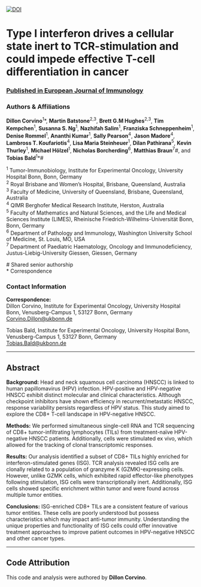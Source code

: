 [![DOI](https://zenodo.org/badge/283806046.svg)](https://doi.org/10.5281/zenodo.14865716)

# Type I interferon drives a cellular state inert to TCR-stimulation and could impede effective T-cell differentiation in cancer

### [Published in European Journal of Immunology](https://doi.org/10.1002/eji.202451371)

### Authors & Affiliations

**Dillon Corvino**<sup>1</sup>\*, **Martin Batstone**<sup>2,3</sup>, **Brett G.M Hughes**<sup>2,3</sup>, **Tim Kempchen**<sup>1</sup>, **Susanna S. Ng**<sup>1</sup>, **Nazhifah Salim**<sup>1</sup>, **Franziska Schneppenheim**<sup>1</sup>, **Denise Rommel**<sup>1</sup>, **Ananthi Kumar**<sup>1</sup>, **Sally Pearson**<sup>4</sup>, **Jason Madore**<sup>4</sup>, **Lambross T. Koufariotis**<sup>4</sup>, **Lisa Maria Steinheuer**<sup>1</sup>, **Dilan Pathirana**<sup>5</sup>, **Kevin Thurley**<sup>1</sup>, **Michael Hölzel**<sup>1</sup>, **Nicholas Borcherding**<sup>6</sup>, **Matthias Braun**<sup>7</sup>\#, and **Tobias Bald**<sup>1</sup>\*#

<sup>1</sup> Tumor-Immunobiology, Institute for Experimental Oncology, University Hospital Bonn, Bonn, Germany  
<sup>2</sup> Royal Brisbane and Women’s Hospital, Brisbane, Queensland, Australia  
<sup>3</sup> Faculty of Medicine, University of Queensland, Brisbane, Queensland, Australia  
<sup>4</sup> QIMR Berghofer Medical Research Institute, Herston, Australia  
<sup>5</sup> Faculty of Mathematics and Natural Sciences, and the Life and Medical Sciences Institute (LIMES), Rheinische Friedrich-Wilhelms-Universität Bonn, Bonn, Germany  
<sup>6</sup> Department of Pathology and Immunology, Washington University School of Medicine, St. Louis, MO, USA  
<sup>7</sup> Department of Paediatric Haematology, Oncology and Immunodeficiency, Justus-Liebig-University Giessen, Giessen, Germany  

\# Shared senior authorship  
\* Correspondence

### Contact Information

**Correspondence:**  
Dillon Corvino, Institute for Experimental Oncology, University Hospital Bonn, Venusberg-Campus 1, 53127 Bonn, Germany  
[Corvino.Dillon@ukbonn.de](mailto:Corvino.Dillon@ukbonn.de)  

Tobias Bald, Institute for Experimental Oncology, University Hospital Bonn, Venusberg-Campus 1, 53127 Bonn, Germany  
[Tobias.Bald@ukbonn.de](mailto:Tobias.Bald@ukbonn.de)  

---

## Abstract

**Background:** Head and neck squamous cell carcinoma (HNSCC) is linked to human papillomavirus (HPV) infection. HPV-positive and HPV-negative HNSCC exhibit distinct molecular and clinical characteristics. Although checkpoint inhibitors have shown efficiency in recurrent/metastatic HNSCC, response variability persists regardless of HPV status. This study aimed to explore the CD8+ T-cell landscape in HPV-negative HNSCC.  

**Methods:** We performed simultaneous single-cell RNA and TCR sequencing of CD8+ tumor-infiltrating lymphocytes (TILs) from treatment-naïve HPV-negative HNSCC patients. Additionally, cells were stimulated ex vivo, which allowed for the tracking of clonal transcriptomic responses.  

**Results:** Our analysis identified a subset of CD8+ TILs highly enriched for interferon-stimulated genes (ISG). TCR analysis revealed ISG cells are clonally related to a population of granzyme K (GZMK)-expressing cells. However, unlike GZMK cells, which exhibited rapid effector-like phenotypes following stimulation, ISG cells were transcriptionally inert. Additionally, ISG cells showed specific enrichment within tumor and were found across multiple tumor entities.  

**Conclusions:** ISG-enriched CD8+ TILs are a consistent feature of various tumor entities. These cells are poorly understood but possess characteristics which may impact anti-tumor immunity. Understanding the unique properties and functionality of ISG cells could offer innovative treatment approaches to improve patient outcomes in HPV-negative HNSCC and other cancer types.  

---

## Code Attribution  

This code and analysis were authored by **Dillon Corvino**.  

